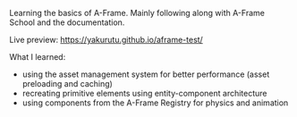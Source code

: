Learning the basics of A-Frame. Mainly following along with A-Frame School and the documentation.

Live preview: https://yakurutu.github.io/aframe-test/

What I learned:
- using the asset management system for better performance (asset preloading and caching)
- recreating primitive elements using entity-component architecture
- using components from the A-Frame Registry for physics and animation